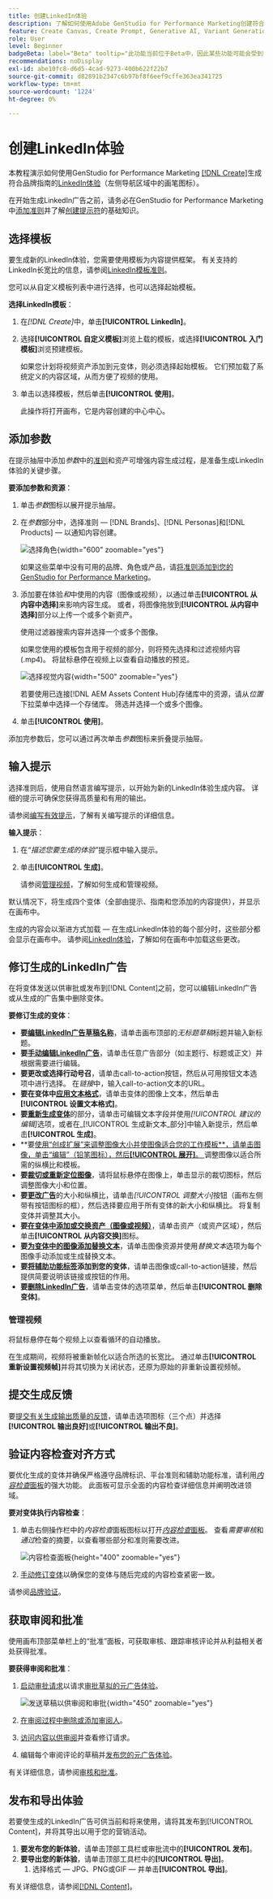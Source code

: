```yaml
---
title: 创建LinkedIn体验
description: 了解如何使用Adobe GenStudio for Performance Marketing创建符合品牌要求的LinkedIn体验。
feature: Create Canvas, Create Prompt, Generative AI, Variant Generation, Content Generation
role: User
level: Beginner
badgeBeta: label="Beta" tooltip="此功能当前位于Beta中，因此某些功能可能会受到限制或发生更改。"
recommendations: noDisplay
exl-id: abe10fc8-d6d5-4cad-9273-400b622f22b7
source-git-commit: d82891b2347c6b97bf8f6eef9cffe363ea341725
workflow-type: tm+mt
source-wordcount: '1224'
ht-degree: 0%

---
```


# 创建LinkedIn体验

本教程演示如何使用GenStudio for Performance Marketing [[!DNL Create]](/help/user-guide/create/overview.md)生成符合品牌指南的[LinkedIn体验](/help/user-guide/create/meta-experiences.md)（左侧导航区域中的画笔图标）。

在开始生成LinkedIn广告之前，请务必在GenStudio for Performance Marketing中[添加准则](/help/user-guide/guidelines/add-guidelines.md)并了解[创建提示符](/help/user-guide/effective-prompts.md)的基础知识。

## 选择模板

要生成新的LinkedIn体验，您需要使用模板为内容提供框架。 有关支持的LinkedIn长宽比的信息，请参阅[LinkedIn模板准则](/help/user-guide/templates/linkedin-template.md)。

您可以从自定义模板列表中进行选择，也可以选择起始模板。

**选择LinkedIn模板**：

1. 在&#x200B;_[!DNL Create]_&#x200B;中，单击&#x200B;**[!UICONTROL LinkedIn]**。
1. 选择&#x200B;**[!UICONTROL 自定义模板]**&#x200B;浏览上载的模板，或选择&#x200B;**[!UICONTROL 入门模板]**&#x200B;浏览预建模板。

   如果您计划将视频资产添加到元变体，则必须选择起始模板。 它们预加载了系统定义的内容区域，从而方便了视频的使用。

1. 单击以选择模板，然后单击&#x200B;**[!UICONTROL 使用]**。

   此操作将打开画布，它是内容创建的中心中心。

## 添加参数

在提示抽屉中添加&#x200B;_参数_&#x200B;中的[准则](/help/user-guide/guidelines/overview.md)和资产可增强内容生成过程，是准备生成LinkedIn体验的关键步骤。

**要添加参数和资源**：

1. 单击&#x200B;_参数_&#x200B;图标以展开提示抽屉。
1. 在&#x200B;_参数_&#x200B;部分中，选择准则 — [!DNL Brands]、[!DNL Personas]和[!DNL Products] — 以通知内容创建。

   ![选择角色](/help/assets/persona-select.png){width="600" zoomable="yes"}

   如果这些菜单中没有可用的品牌、角色或产品，请[将准则添加到您的GenStudio for Performance Marketing](/help/user-guide/guidelines/add-guidelines.md)。

1. 添加要在体验&#x200B;*和*&#x200B;中使用的内容（图像或视频），以通过单击&#x200B;**[!UICONTROL 从内容中选择]**&#x200B;来影响内容生成。 或者，将图像拖放到&#x200B;**[!UICONTROL 从内容中选择]**&#x200B;部分以上传一个或多个新资产。

   使用过滤器搜索内容并选择一个或多个图像。

   如果您使用的模板包含用于视频的部分，则将预先选择和过滤视频内容(.mp4)。 将鼠标悬停在视频上以查看自动播放的预览。

   ![选择视觉内容](/help/assets/content-select-meta.png){width="500" zoomable="yes"}

   若要使用已连接[!DNL AEM Assets Content Hub]存储库中的资源，请从&#x200B;_位置_&#x200B;下拉菜单中选择一个存储库。 筛选并选择一个或多个图像。

1. 单击&#x200B;**[!UICONTROL 使用]**。

添加完参数后，您可以通过再次单击&#x200B;_参数_&#x200B;图标来折叠提示抽屉。

## 输入提示

选择准则后，使用自然语言编写提示，以开始为新的LinkedIn体验生成内容。 详细的提示可确保您获得高质量和有用的输出。

请参阅[编写有效提示](/help/user-guide/effective-prompts.md)，了解有关编写提示的详细信息。

**输入提示**：

1. 在&#x200B;_“描述您要生成的体验”_&#x200B;提示框中输入提示。
1. 单击&#x200B;**[!UICONTROL 生成]**。

   请参阅[管理视频](#manage-videos)，了解如何生成和管理视频。

默认情况下，将生成四个变体（全部由提示、指南和您添加的内容提供），并显示在画布中。

生成的内容会以渐进方式加载 — 在生成LinkedIn体验的每个部分时，这些部分都会显示在画布中。 请参阅[LinkedIn体验](/help/user-guide/create/linkedin-experiences.md#progressive-loading)，了解如何在画布中加载这些更改。

## 修订生成的LinkedIn广告

在将变体发送以供审批或发布到[!DNL Content]之前，您可以编辑LinkedIn广告或从生成的广告集中删除变体。

**要修订生成的变体**：

* **要[编辑LinkedIn广告草稿名称](/help/user-guide/create/manage-variants.md#change-draft-name)**，请单击画布顶部的&#x200B;_无标题草稿_&#x200B;标题并输入新标题。
* **要[手动编辑LinkedIn广告](/help/user-guide/create/manage-variants.md#manually-edit-text)**，请单击任意广告部分（如主题行、标题或正文）并根据需要进行编辑。
* **要更改或选择行动号召**，请单击call-to-action按钮，然后从可用按钮文本选项中进行选择。 在&#x200B;_链接_&#x200B;中，输入call-to-action文本的URL。
* **要在变体中[应用文本格式](/help/user-guide/create/manage-variants.md#manually-edit-text)**，请单击变体的图像上文本，然后单击&#x200B;**[!UICONTROL 设置文本格式]**。
* **要[重新生成变体](/help/user-guide/create/manage-variants.md#re-generate-sections)**&#x200B;的部分，请单击可编辑文本字段并使用&#x200B;_[!UICONTROL 建议的编辑]_&#x200B;选项，或者在_[!UICONTROL 生成新文本_部分]中输入新提示，然后单击&#x200B;**[!UICONTROL 生成]**。
* **要[使用“创成扩展”来调整图像大小并使图像适合您的工作模板**，请单击图像，单击“编辑”**&#x200B;**（铅笔图标），然后&#x200B;**[!UICONTROL 展开]**。 ](/help/user-guide/create/manage-variants.md#use-generative-expand)调整图像以适合所需的纵横比和模板。
* **要[裁切或重新定位图像](/help/user-guide/create/manage-variants.md#crop-assets)**，请将鼠标悬停在图像上，单击显示的裁切图标，然后调整图像大小和位置。
* **要[更改广告](/help/user-guide/create/manage-variants.md#change-aspect-ratio)**&#x200B;的大小和纵横比，请单击&#x200B;_[!UICONTROL 调整大小]_&#x200B;按钮（画布左侧带有按钮图标的框），然后选择要应用于所有变体的新大小和纵横比。 将复制变体并调整其大小。
* **要[在变体中添加或交换资产（图像或视频）](/help/user-guide/create/manage-variants.md#swap-image)**，请单击资产（或资产区域），然后单击&#x200B;**[!UICONTROL 从内容交换]**&#x200B;图标。
* **要[为变体中的图像添加替换文本](/help/user-guide/create/manage-variants.md#add-alt-text-for-images)**，请单击图像资源并使用&#x200B;_替换文本_&#x200B;选项为每个图像手动添加或生成替换文本。
* **要[将辅助功能标签](/help/user-guide/create/manage-variants.md#add-accessibility-labels)添加到您的变体**，请单击图像或call-to-action链接，然后提供简要说明该链接或按钮的作用。
* **要[删除LinkedIn广告](/help/user-guide/create/manage-variants.md#delete-variant)**，请单击变体的选项菜单，然后单击&#x200B;**[!UICONTROL 删除变体]**。

### 管理视频

将鼠标悬停在每个视频上以查看循环的自动播放。

在生成期间，视频将被重新帧化以适合所选的长宽比。 通过单击&#x200B;**[!UICONTROL 重新设置视频帧]**&#x200B;并将其切换为关闭状态，还原为原始的非重新设置视频帧。

## 提交生成反馈

要[提交有关生成输出质量的反馈](/help/user-guide/create/manage-variants.md#generation-feedback)，请单击选项图标（三个点）并选择&#x200B;**[!UICONTROL 输出良好]**&#x200B;或&#x200B;**[!UICONTROL 输出不良]**。

## 验证内容检查对齐方式

要优化生成的变体并确保严格遵守品牌标识、平台准则和辅助功能标准，请利用&#x200B;[_内容检查_&#x200B;面板](/help/user-guide/guidelines/brand-validation.md#content-check-panel)的强大功能。 此面板可显示全面的内容检查详细信息并阐明改进领域。

**要对变体执行内容检查**：

1. 单击右侧操作栏中的&#x200B;_内容检查_&#x200B;面板图标以打开&#x200B;[_内容检查_&#x200B;面板](/help/user-guide/guidelines/brand-validation.md#content-check-panel)。 查看&#x200B;*需要审核*&#x200B;和&#x200B;*通过*&#x200B;检查的摘要，以查看哪些部分和准则需要改进。

   ![_内容检查_&#x200B;面板](/help/assets/content-check-panel.png){height="400" zoomable="yes"}

1. [手动修订变体](#revise-generated-linkedin-ads)以确保您的变体与随后完成的内容检查紧密一致。

请参阅[品牌验证](/help/user-guide/guidelines/brand-validation.md)。

## 获取审阅和批准

使用画布顶部菜单栏上的“批准”面板，可获取审核、跟踪审核评论并从利益相关者处获得批准。

**要获得审阅和批准**：

1. [启动审批请求](/help/user-guide/approvals/request-review.md)以请求[审批草拟的元广告体验](/help/user-guide/approvals/approve-content.md)。

   ![发送草稿以供审阅和审批](/help/assets/send-approval-meta.png){width="450" zoomable="yes"}

1. [在审阅过程中删除或添加审阅人](/help/user-guide/approvals/review-and-edit.md#manage-approvals)。
1. [访问内容以供审阅](/help/user-guide/approvals/review-and-edit.md#access-content-for-review)并查看修订请求。
1. 编辑每个审阅评论的草稿并[发布您的元广告体验](#publish-and-export-experience)。

有关详细信息，请参阅[审核和批准](/help/user-guide/approvals/overview.md)。

## 发布和导出体验

若要使生成的LinkedIn广告可供当前和将来使用，请将其发布到[!UICONTROL Content]，并将其导出以用于您的营销活动。

1. **要发布您的新体验**，请单击顶部工具栏或审批流中的&#x200B;**[!UICONTROL 发布]**。
1. **要导出您的新体验**，请单击顶部工具栏中的&#x200B;**[!UICONTROL 导出]**。
   1. 选择格式 — JPG、PNG或GIF — 并单击&#x200B;**[!UICONTROL 导出]**。

有关详细信息，请参阅[[!DNL Content]](/help/user-guide/content/overview.md#search-and-find-approved-content)。
